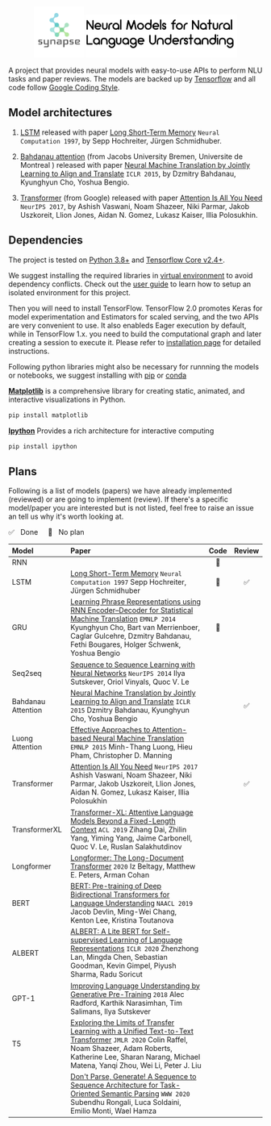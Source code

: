 <p align="center">
    <br>
    <img src="https://github.com/yli169/synapse/blob/main/synapse.png" width="100"/> 
    <img src="https://github.com/yli169/synapse/blob/main/nmnlu.png" width="300"/>
    <br>
<p>

A project that provides neural models with easy-to-use APIs to perform NLU tasks and paper reviews. The models are backed up by [Tensorflow](https://www.tensorflow.org) and all code follow [Google Coding Style](https://google.github.io/styleguide/pyguide.html).

## Model architectures

1. [LSTM](https://github.com/yli169/synapse/blob/main/notebooks/lstm.ipynb) released with paper [Long Short-Term Memory](https://www.bioinf.jku.at/publications/older/2604.pdf) `Neural Computation 1997`, by Sepp Hochreiter, Jürgen Schmidhuber.

2. [Bahdanau attention](https://github.com/yli169/synapse/blob/main/notebooks/bahdanau_attention.ipynb) (from Jacobs University Bremen, Universite de Montreal ) released with paper [Neural Machine Translation by Jointly Learning to Align and Translate](https://arxiv.org/pdf/1409.0473.pdf) `ICLR 2015`, by Dzmitry Bahdanau, Kyunghyun Cho, Yoshua Bengio.

3. [Transformer](https://github.com/yli169/synapse/blob/main/notebooks/transformer.ipynb) (from Google) released with paper [Attention Is All You Need](https://arxiv.org/pdf/1706.03762.pdf) `NeurIPS 2017`, by Ashish Vaswani, Noam Shazeer, Niki Parmar, Jakob Uszkoreit, Llion Jones, Aidan N. Gomez, Lukasz Kaiser, Illia Polosukhin.

## Dependencies

The project is tested on [Python 3.8+](https://www.python.org/downloads/release/python-382/) and [Tensorflow Core v2.4+](https://www.tensorflow.org/api_docs).

We suggest installing the required libraries in [virtual environment](https://docs.python.org/3/library/venv.html) to avoid dependency conflicts. Check out the [user guide](https://packaging.python.org/guides/installing-using-pip-and-virtual-environments/) to learn how to setup an isolated environment for this project.

Then you will need to install TensorFlow. TensorFlow 2.0 promotes Keras for model experimentation and Estimators for scaled serving, and the two APIs are very convenient to use. It also enableds Eager execution by default, while in TensorFlow 1.x. you need to build the computational graph and later creating a session to execute it. Please refer to [installation page](https://www.tensorflow.org/install/pip#tensorflow-2.0-rc-is-available) for detailed instructions.

Following python libraries might also be necessary for runnning the models or notebooks, we suggest installing with [pip](https://pip.pypa.io/en/stable/) or [conda](https://docs.conda.io/en/latest/)

**[Matplotlib](https://matplotlib.org/)** is a comprehensive library for creating static, animated, and interactive visualizations in Python.
```bash
pip install matplotlib
```

**[Ipython](https://ipython.org/)** Provides a rich architecture for interactive computing
```bash
pip install ipython
```

## Plans

Following is a list of models (papers) we have already implemented (reviewed) or are going to implement (review). If there's a specific model/paper you are interested but is not listed, feel free to raise an issue an tell us why it's worth looking at.

:white_check_mark: &nbsp; Done &nbsp;&nbsp;&nbsp; :black_square_button: &nbsp; No plan

Model | Paper | Code | Review
:------------ | :-------------| :-------------:| :-------------:
RNN | | :black_square_button: |  
LSTM | [Long Short-Term Memory](https://www.bioinf.jku.at/publications/older/2604.pdf) `Neural Computation 1997`  Sepp Hochreiter, Jürgen Schmidhuber |  :black_square_button: | :white_check_mark:
GRU | [Learning Phrase Representations using RNN Encoder–Decoder for Statistical Machine Translation](https://arxiv.org/pdf/1406.1078.pdf) `EMNLP 2014` Kyunghyun Cho, Bart van Merrienboer, Caglar Gulcehre, Dzmitry Bahdanau, Fethi Bougares, Holger Schwenk, Yoshua Bengio | :black_square_button: | 
Seq2seq | [Sequence to Sequence Learning with Neural Networks](https://papers.nips.cc/paper/2014/file/a14ac55a4f27472c5d894ec1c3c743d2-Paper.pdf) `NeurIPS 2014` Ilya Sutskever, Oriol Vinyals, Quoc V. Le | |   
Bahdanau Attention | [Neural Machine Translation by Jointly Learning to Align and Translate](https://arxiv.org/pdf/1409.0473.pdf) `ICLR 2015` Dzmitry Bahdanau, Kyunghyun Cho, Yoshua Bengio |  |:white_check_mark: 
Luong Attention | [Effective Approaches to Attention-based Neural Machine Translation](https://arxiv.org/pdf/1508.04025.pdf) `EMNLP 2015` Minh-Thang Luong, Hieu Pham, Christopher D. Manning |  | 
Transformer | [Attention Is All You Need](https://arxiv.org/pdf/1706.03762.pdf) `NeurIPS 2017` Ashish Vaswani, Noam Shazeer, Niki Parmar, Jakob Uszkoreit, Llion Jones, Aidan N. Gomez, Lukasz Kaiser, Illia Polosukhin |  | :white_check_mark: 
TransformerXL | [Transformer-XL: Attentive Language Models Beyond a Fixed-Length Context](https://arxiv.org/pdf/1901.02860.pdf) `ACL 2019` Zihang Dai, Zhilin Yang, Yiming Yang, Jaime Carbonell, Quoc V. Le, Ruslan Salakhutdinov |  | 
Longformer | [Longformer: The Long-Document Transformer](https://arxiv.org/pdf/2004.05150.pdf) `2020` Iz Beltagy, Matthew E. Peters, Arman Cohan |  | 
BERT | [BERT: Pre-training of Deep Bidirectional Transformers for Language Understanding](https://arxiv.org/pdf/1706.03762.pdf) `NAACL 2019` Jacob Devlin, Ming-Wei Chang, Kenton Lee, Kristina Toutanova |  | 
ALBERT | [ALBERT: A Lite BERT for Self-supervised Learning of Language Representations](https://arxiv.org/pdf/1909.11942.pdf) `ICLR 2020` Zhenzhong Lan, Mingda Chen, Sebastian Goodman, Kevin Gimpel, Piyush Sharma, Radu Soricut |  | 
GPT-1 | [Improving Language Understanding by Generative Pre-Training](https://openai.com/blog/language-unsupervised/) `2018` Alec Radford, Karthik Narasimhan, Tim Salimans, Ilya Sutskever |  | 
T5 | [Exploring the Limits of Transfer Learning with a Unified Text-to-Text Transformer](https://arxiv.org/pdf/1910.10683.pdf) `JMLR 2020` Colin Raffel, Noam Shazeer, Adam Roberts, Katherine Lee, Sharan Narang, Michael Matena, Yanqi Zhou, Wei Li, Peter J. Liu |  | 
 | | [Don't Parse, Generate! A Sequence to Sequence Architecture for Task-Oriented Semantic Parsing](https://arxiv.org/pdf/2001.11458.pdf) `WWW 2020` Subendhu Rongali, Luca Soldaini, Emilio Monti, Wael Hamza |  | 
